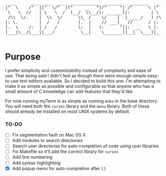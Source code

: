 <pre>
 ___      ___  ___  ___  ___________  _______   _______   ___      ___
|"  \    /"  ||"  \/"  |("     _   ")/"     "| /"      \ |"  \    /"  |
 \   \  //   | \   \  /  )__/  \\__/(: ______)|:        | \   \  //   |
 /\\  \/.    |  \\  \/      \\_ /    \/    |  |_____/   ) /\\  \/.    |
|: \.        |  /   /       |.  |    // ___)_  //      / |: \.        |
|.  \    /:  | /   /        \:  |   (:      "||:  __   \ |.  \    /:  |
|___|\__/|___||___/          \__|    \_______)|__|  \___)|___|\__/|___|

</pre>

# Purpose

I prefer simplicity and customizability instead of complexity and ease of use.
That being said I didn't feel as though there were enough simple easy-to-use
text editors available. So I decided to build this one. I'm attempting to make
it as simple as possible and configurable so that anyone who has a small amount
of C knowledge can add features that they'd like.

For now running myTerm is as simple as running `make` in the base directory. You will need both the `curses` library and the `menu` library. Both of these should already be installed on most UNIX systems by default.


### TO-DO
- [ ] Fix segmentation fault on Mac OS X.
- [ ] Add modules to search directories
- [ ] Search user directories for auto-completion of code using user libraries
- [ ] Fix Makefile so it'll add the correct library for `curses`
- [ ] Add line numbering
- [ ] Add syntax highlighting
- [x] Add popup menu for auto-completion after (.)
